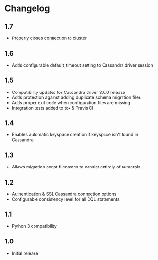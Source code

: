 Changelog
=========
1.7
---
- Properly closes connection to cluster

1.6
---
- Adds configurable default_timeout setting to Cassandra driver session

1.5
---
- Compatibility updates for Cassandra driver 3.0.0 release
- Adds protection against adding duplicate schema migration files
- Adds proper exit code when configuration files are missing
- Integration tests added to tox & Travis CI

1.4
---
- Enables automatic keyspace creation if keyspace isn't found in Cassandra

1.3
---
- Allows migration script filenames to consist entirely of numerals

1.2
---
- Authentication & SSL Cassandra connection options
- Configurable consistency level for all CQL statements

1.1
---
- Python 3 compatibility

1.0
---
- Initial release
